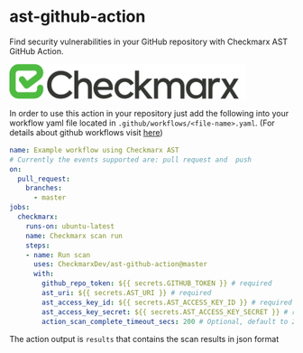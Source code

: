 # ast-github-action

Find security vulnerabilities in your GitHub repository with Checkmarx AST GitHub Action.

![](./resources/logo.svg)

In order to use this action in your repository just add the following into your workflow yaml file located in `.github/workflows/<file-name>.yaml`.
(For details about github workflows visit [here](https://docs.github.com/en/actions/configuring-and-managing-workflows/configuring-a-workflow))

```yml
name: Example workflow using Checkmarx AST
# Currently the events supported are: pull request and  push
on:  
  pull_request:
    branches:
      - master
jobs:
  checkmarx:
    runs-on: ubuntu-latest
    name: Checkmarx scan run
    steps:
    - name: Run scan
      uses: CheckmarxDev/ast-github-action@master
      with:
        github_repo_token: ${{ secrets.GITHUB_TOKEN }} # required
        ast_uri: ${{ secrets.AST_URI }} # required
        ast_access_key_id: ${{ secrets.AST_ACCESS_KEY_ID }} # required
        ast_access_key_secret: ${{ secrets.AST_ACCESS_KEY_SECRET }} # required
        action_scan_complete_timeout_secs: 200 # Optional, default to 200 - Set the timeout for waiting to the scan to complete 
```

The action output is `results` that contains the scan results in json format
